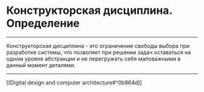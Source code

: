 # Конструкторская дисциплина. Определение

---

Конструкторская дисциплина - это ограничение свободы выбора при разработке системы, что позволяет при решении задач оставаться на одном уровне абстракции и не перегружать себя маловажными в данный момент деталями.

---

[[Digital design and computer architecture#^0b864d]]